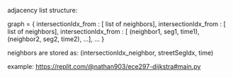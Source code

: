 adjacency list structure:


graph = {
  intersectionIdx_from : [ list of neighbors],
  intersectionIdx_from : [ list of neighbors],
  intersectionIdx_from : [ (neighbor1, seg1, time1), (neighbor2, seg2, time2), ...],
  ...
}


neighbors are stored as: (intersectionIdx_neighbor, streetSegIdx, time)

example: https://replit.com/@nathan903/ece297-dijkstra#main.py